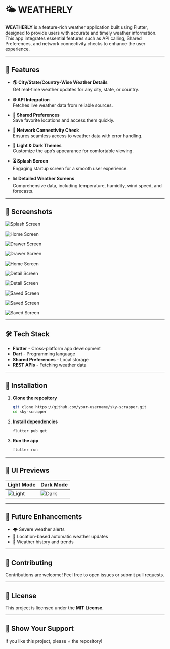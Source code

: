 # **🌤 WEATHERLY**

**WEATHERLY** is a feature-rich weather application built using Flutter, designed to provide users with accurate and timely weather information. This app integrates essential features such as API calling, Shared Preferences, and network connectivity checks to enhance the user experience.

---

## 🚀 Features

- **🌎 City/State/Country-Wise Weather Details**  
  Get real-time weather updates for any city, state, or country.
  
- **🌐 API Integration**  
  Fetches live weather data from reliable sources.
  
- **💾 Shared Preferences**  
  Save favorite locations and access them quickly.
  
- **📶 Network Connectivity Check**  
  Ensures seamless access to weather data with error handling.
  
- **🌙 Light & Dark Themes**  
  Customize the app’s appearance for comfortable viewing.
  
- **⏳ Splash Screen**  
  Engaging startup screen for a smooth user experience.
  
- **📊 Detailed Weather Screens**  
  Comprehensive data, including temperature, humidity, wind speed, and forecasts.

---

## 📸 Screenshots

![Splash Screen](screenshots/splash.jpg)

![Home Screen](screenshots/home.jpg)

![Drawer Screen](screenshots/drawer.jpg)

![Drawer Screen](screenshots/drawer2.jpg)

![Home Screen](screenshots/home2.jpg)

![Detail Screen](screenshots/detail.jpg)

![Detail Screen](screenshots/detail2.jpg)

![Saved Screen](screenshots/save.jpg)

![Saved Screen](screenshots/save2.jpg)

![Saved Screen](screenshots/save3.jpg)




---

## 🛠 Tech Stack

- **Flutter** - Cross-platform app development
- **Dart** - Programming language
- **Shared Preferences** - Local storage
- **REST APIs** - Fetching weather data

---

## 🔧 Installation

1. **Clone the repository**
   ```bash
   git clone https://github.com/your-username/sky-scrapper.git
   cd sky-scrapper
   ```
2. **Install dependencies**
   ```bash
   flutter pub get
   ```
3. **Run the app**
   ```bash
   flutter run
   ```

---

## 🎨 UI Previews

| Light Mode | Dark Mode |
|------------|----------|
| ![Light](screenshots/drawer.jpg) | ![Dark](screenshots/drawer2.jpg) |

---

## 📌 Future Enhancements

- 🌩️ Severe weather alerts
- 📍 Location-based automatic weather updates
- 📅 Weather history and trends

---

## 🤝 Contributing

Contributions are welcome! Feel free to open issues or submit pull requests.

---

## 📜 License

This project is licensed under the **MIT License**.

---

## 🌟 Show Your Support

If you like this project, please ⭐️ the repository!


